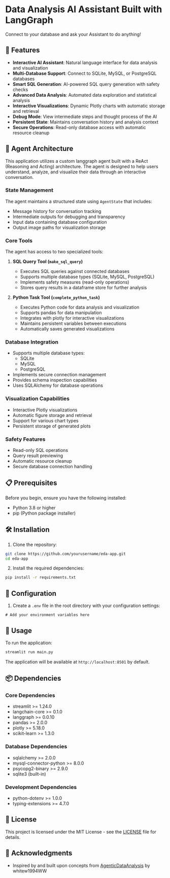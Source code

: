 # Data Analysis AI Assistant Built with LangGraph

Connect to your database and ask your Assistant to do anything!

## 🚀 Features

- **Interactive AI Assistant**: Natural language interface for data analysis and visualization
- **Multi-Database Support**: Connect to SQLite, MySQL, or PostgreSQL databases
- **Smart SQL Generation**: AI-powered SQL query generation with safety checks
- **Advanced Data Analysis**: Automated data exploration and statistical analysis
- **Interactive Visualizations**: Dynamic Plotly charts with automatic storage and retrieval
- **Debug Mode**: View intermediate steps and thought process of the AI
- **Persistent State**: Maintains conversation history and analysis context
- **Secure Operations**: Read-only database access with automatic resource cleanup

## 🤖 Agent Architecture

This application utilizes a custom langgraph agent built with a ReAct (Reasoning and Acting) architecture. The agent is designed to help users understand, analyze, and visualize their data through an interactive conversation.

### State Management
The agent maintains a structured state using `AgentState` that includes:
- Message history for conversation tracking
- Intermediate outputs for debugging and transparency
- Input data containing database configuration
- Output image paths for visualization storage

### Core Tools
The agent has access to two specialized tools:

1. **SQL Query Tool (`make_sql_query`)**
   - Executes SQL queries against connected databases
   - Supports multiple database types (SQLite, MySQL, PostgreSQL)
   - Implements safety measures (read-only operations)
   - Stores query results in a dataframe store for further analysis

2. **Python Task Tool (`complete_python_task`)**
   - Executes Python code for data analysis and visualization
   - Supports pandas for data manipulation
   - Integrates with plotly for interactive visualizations
   - Maintains persistent variables between executions
   - Automatically saves generated visualizations

### Database Integration
- Supports multiple database types:
  - SQLite
  - MySQL
  - PostgreSQL
- Implements secure connection management
- Provides schema inspection capabilities
- Uses SQLAlchemy for database operations

### Visualization Capabilities
- Interactive Plotly visualizations
- Automatic figure storage and retrieval
- Support for various chart types
- Persistent storage of generated plots

### Safety Features
- Read-only SQL operations
- Query result previewing
- Automatic resource cleanup
- Secure database connection handling

## 📋 Prerequisites

Before you begin, ensure you have the following installed:
- Python 3.8 or higher
- pip (Python package installer)

## 🛠️ Installation

1. Clone the repository:
```bash
git clone https://github.com/yourusername/eda-app.git
cd eda-app
```

2. Install the required dependencies:
```bash
pip install -r requirements.txt
```

## 🔧 Configuration

1. Create a `.env` file in the root directory with your configuration settings:
```
# Add your environment variables here
```

## 🚀 Usage

To run the application:

```bash
streamlit run main.py
```

The application will be available at `http://localhost:8501` by default.

## 📦 Dependencies

### Core Dependencies
- streamlit >= 1.24.0
- langchain-core >= 0.1.0
- langgraph >= 0.0.10
- pandas >= 2.0.0
- plotly >= 5.18.0
- scikit-learn >= 1.3.0

### Database Dependencies
- sqlalchemy >= 2.0.0
- mysql-connector-python >= 8.0.0
- psycopg2-binary >= 2.9.0
- sqlite3 (built-in)

### Development Dependencies
- python-dotenv >= 1.0.0
- typing-extensions >= 4.7.0

## 📝 License

This project is licensed under the MIT License - see the [LICENSE](LICENSE) file for details.

## 🙏 Acknowledgments

- Inspired by and built upon concepts from [AgenticDataAnalysis](https://github.com/whitew1994WW/AgenticDataAnalysis) by whitew1994WW 